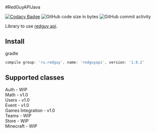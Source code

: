 #RedGuyAPIJava

[![Codacy Badge](https://app.codacy.com/project/badge/Grade/65d406b2374d404890ac5fb467495555)](https://www.codacy.com/gh/RedGuyGames/RedGuyAPIJava/dashboard?utm_source=github.com&amp;utm_medium=referral&amp;utm_content=RedGuyGames/RedGuyAPIJava&amp;utm_campaign=Badge_Grade) ![GitHub code size in bytes](https://img.shields.io/github/languages/code-size/RedGuyGames/RedGuyApiJava) ![GitHub commit activity](https://img.shields.io/github/commit-activity/w/RedGuyGames/RedGuyAPIJava)

Library to use [redguy api](https://wiki.redguy.ru/Api "redguy api").

## Install
gradle
```groovy
compile group: 'ru.redguy', name: 'redguyapi', version: '1.0.2'
```

## Supported classes
Auth - WIP<br>
Math - v1.0<br>
Users - v1.0<br>
Event - v1.0<br>
Games Integration - v1.0<br>
Teams - WIP<br>
Store - WIP<br>
Minecraft - WIP
